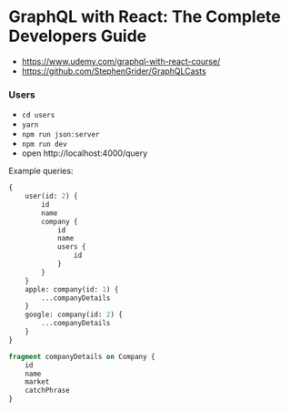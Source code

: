 # GraphQL with React: The Complete Developers Guide

-   https://www.udemy.com/graphql-with-react-course/
-   https://github.com/StephenGrider/GraphQLCasts

### Users

-   `cd users`
-   `yarn`
-   `npm run json:server`
-   `npm run dev`
-   open http://localhost:4000/query

Example queries:

```graphql
{
	user(id: 2) {
		id
		name
		company {
			id
			name
			users {
				id
			}
		}
	}
	apple: company(id: 1) {
		...companyDetails
	}
	google: company(id: 2) {
		...companyDetails
	}
}

fragment companyDetails on Company {
	id
	name
	market
	catchPhrase
}
```
